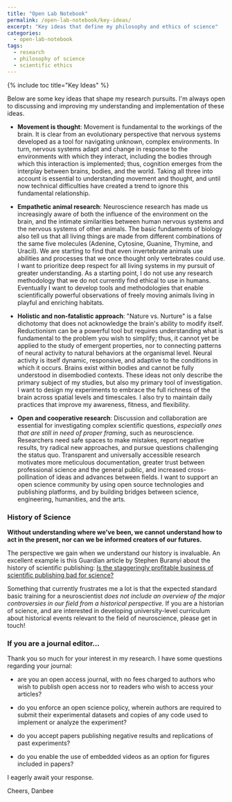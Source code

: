 ```yaml
---
title: "Open Lab Notebook"
permalink: /open-lab-notebook/key-ideas/
excerpt: "Key ideas that define my philosophy and ethics of science"
categories:
  - open-lab-notebook
tags:
  - research
  - philosophy of science
  - scientific ethics
---
```

{% include toc title="Key Ideas" %}

Below are some key ideas that shape my research pursuits. I'm always open to discussing and improving my understanding and implementation of these ideas.  

* **Movement is thought**: Movement is fundamental to the workings of the brain. It is clear from an evolutionary perspective that nervous systems developed as a tool for navigating unknown, complex environments. In turn, nervous systems adapt and change in response to the environments with which they interact, including the bodies through which this interaction is implemented; thus, cognition emerges from the interplay between brains, bodies, and the world. Taking all three into account is essential to understanding movement and thought, and until now technical difficulties have created a trend to ignore this fundamental relationship. 

* **Empathetic animal research**: Neuroscience research has made us increasingly aware of both the influence of the environment on the brain, and the intimate similarities between human nervous systems and the nervous systems of other animals. The basic fundaments of biology also tell us that all living things are made from different combinations of the same five molecules (Adenine, Cytosine, Guanine, Thymine, and Uracil). We are starting to find that even invertebrate animals use abilities and processes that we once thought only vertebrates could use. I want to prioritize deep respect for all living systems in my pursuit of greater understanding. As a starting point, I do not use any research methodology that we do not currently find ethical to use in humans. Eventually I want to develop tools and methodologies that enable scientifically powerful observations of freely moving animals living in playful and enriching habitats. 

* **Holistic and non-fatalistic approach**: "Nature vs. Nurture" is a false dichotomy that does not acknowledge the brain's ability to modify itself. Reductionism can be a powerful tool but requires understanding what is fundamental to the problem you wish to simplify; thus, it cannot yet be applied to the study of emergent properties, nor to connecting patterns of neural activity to natural behaviors at the organismal level. Neural activity is itself dynamic, responsive, and adaptive to the conditions in which it occurs. Brains exist within bodies and cannot be fully understood in disembodied contexts. These ideas not only describe the primary subject of my studies, but also my primary tool of investigation. I want to design my experiments to embrace the full richness of the brain across spatial levels and timescales. I also try to maintain daily practices that improve my awareness, fitness, and flexibility. 

* **Open and cooperative research**: Discussion and collaboration are essential for investigating complex scientific questions, *especially ones that are still in need of proper framing*, such as neuroscience. Researchers need safe spaces to make mistakes, report negative results, try radical new approaches, and pursue questions challenging the status quo. Transparent and universally accessible research motivates more meticulous documentation, greater trust between professional science and the general public, and increased cross-pollination of ideas and advances between fields. I want to support an open science community by using open source technologies and publishing platforms, and by building bridges between science, engineering, humanities, and the arts. 

### History of Science

**Without understanding where we've been, we cannot understand how to act in the present, nor can we be informed creators of our futures.**

The perspective we gain when we understand our history is invaluable. An excellent example is this Guardian article by Stephen Buranyi about the history of scientific publishing: [Is the staggeringly profitable business of scientific publishing bad for science?](https://www.theguardian.com/science/2017/jun/27/profitable-business-scientific-publishing-bad-for-science)

Something that currently frustrates me a lot is that the expected standard basic training for a neuroscientist *does not include an overview of the major controversies in our field from a historical perspective.* If you are a historian of science, and are interested in developing university-level curriculum about historical events relevant to the field of neuroscience, please get in touch! 

### If you are a journal editor...

Thank you so much for your interest in my research. I have some questions regarding your journal:

 - are you an open access journal, with no fees charged to authors who wish to publish open access nor to readers who wish to access your articles?

 - do you enforce an open science policy, wherein authors are required to submit their experimental datasets and copies of any code used to implement or analyze the experiment?

 - do you accept papers publishing negative results and replications of past experiments?

 - do you enable the use of embedded videos as an option for figures included in papers?

I eagerly await your response.

Cheers,
Danbee
